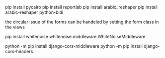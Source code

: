 pip install pycairo
pip install reportlab
pip install arabic_reshaper
pip install arabic-reshaper python-bidi




the circular issue of the forms can be handeled by setting the form class in the views



pip install whitenoise
whitenoise.middleware.WhiteNoiseMiddleware


python -m pip install django-cors-middleware
python -m pip install django-cors-headers